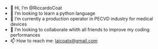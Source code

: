 - 👋 Hi, I’m @RiccardoCoat
- 👀 I’m looking to learn a python language 
- 🌱 I’m currently a production operator in PECVD industry for medical devices 
- 💞️ I’m looking to collaborate whith all friends to improve my coding performances 
- 📫 How to reach me: laicoatx@gmail.com 

<!---
RiccardoCoat/RiccardoCoat is a ✨ special ✨ repository because its `README.md` (this file) appears on your GitHub profile.
You can click the Preview link to take a look at your changes.
--->
